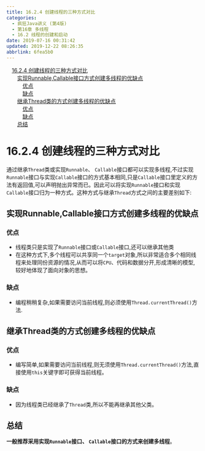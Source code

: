 ```yaml
---
title: 16.2.4 创建线程的三种方式对比
categories: 
  - 疯狂Java讲义 (第4版)
  - 第16章 多线程
  - 16.2 线程的创建和启动
date: 2019-07-16 00:31:42
updated: 2019-12-22 08:26:35
abbrlink: 6fea5b0
---
```

<div id='my_toc'><a href="/JavaReadingNotes/6fea5b0/#16-2-4-创建线程的三种方式对比" class="header_1">16.2.4 创建线程的三种方式对比</a><br><a href="/JavaReadingNotes/6fea5b0/#实现Runnable-Callable接口方式创建多线程的优缺点" class="header_2">实现Runnable,Callable接口方式创建多线程的优缺点</a><br><a href="/JavaReadingNotes/6fea5b0/#优点" class="header_3">优点</a><br><a href="/JavaReadingNotes/6fea5b0/#缺点" class="header_3">缺点</a><br><a href="/JavaReadingNotes/6fea5b0/#继承Thread类的方式创建多线程的优缺点" class="header_2">继承Thread类的方式创建多线程的优缺点</a><br><a href="/JavaReadingNotes/6fea5b0/#优点" class="header_3">优点</a><br><a href="/JavaReadingNotes/6fea5b0/#缺点" class="header_3">缺点</a><br><a href="/JavaReadingNotes/6fea5b0/#总结" class="header_2">总结</a><br></div>
<style>.header_1{margin-left: 1em;}.header_2{margin-left: 2em;}.header_3{margin-left: 3em;}.header_4{margin-left: 4em;}.header_5{margin-left: 5em;}.header_6{margin-left: 6em;}</style>
<!--more-->
<script>if (navigator.platform.search('arm')==-1){document.getElementById('my_toc').style.display = 'none';}var e,p = document.getElementsByTagName('p');while (p.length>0) {e = p[0];e.parentElement.removeChild(e);}</script>

<!--end-->
<!--SSTStart-->
# 16.2.4 创建线程的三种方式对比 #
通过继承`Thread`类或实现`Runnable`、 `Callable`接口都可以实现多线程,不过实现`Runnable`接口与实现`Callable`接口的方式基本相同,只是`Callable`接口里定义的方法有返回值,可以声明抛出异常而已。因此可以将实现`Runnable`接口和实现`Callable`接口归为一种方式。这种方式与继承`Thread`方式之间的主要差别如下:
## 实现Runnable,Callable接口方式创建多线程的优缺点 ##
### 优点 ###
- 线程类只是实现了`Runnable`接口或`Callable`接口,还可以继承其他类
- 在这种方式下,多个线程可以共享同一个`target`对象,所以非常适合多个相同线程来处理同份资源的情况,从而可以将`CPU`、代码和数据分开,形成清晰的模型,较好地体现了面向对象的思想。

### 缺点 ###
-  编程稍稍复杂,如果需要访问当前线程,则必须使用`Thread.currentThread()`方法.

## 继承Thread类的方式创建多线程的优缺点 ##
### 优点 ###
- 编写简单,如果需要访问当前线程,则无须使用`Thread.currentThread()`方法,直接使用`this`关键字即可获得当前线程。

### 缺点 ###
- 因为线程类已经继承了`Thread`类,所以不能再继承其他父类。

## 总结 ##
**一般推荐采用实现`Runnable`接口、 `Callable`接口的方式来创建多线程**。
<!--SSTStop-->

